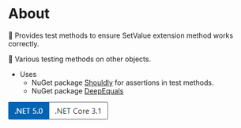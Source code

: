 ﻿# About

:small_blue_diamond: Provides test methods to ensure SetValue extension method works correctly.

:small_blue_diamond: Various testing methods on other objects.

- Uses 
  - NuGet package [Shouldly](https://github.com/shouldly/shouldly/tree/master/documentation) for assertions in test methods.
  - NuGet package [DeepEquals](https://www.nuget.org/packages/DeepEqual/)

![image](assets/Versions.png)